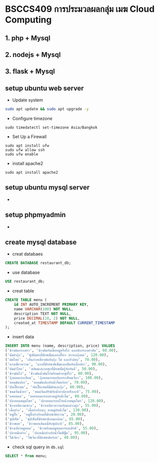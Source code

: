 # BSCCS409 การประมวลผลกลุ่ม เมฆ Cloud Computing


## 1. php +  Mysql  
## 2. nodejs + Mysql  
## 3. flask + Mysql

## setup ubuntu web server 
- Update system  
```sh 
sudo apt update && sudo apt upgrade -y
```
- Configure timezone
```
sudo timedatectl set-timezone Asia/Bangkok
```

- Set Up a Firewall
```
sudo apt install ufw
sudo ufw allow ssh
sudo ufw enable
```
- install apache2
```
sudo apt install apache2
```
## setup ubuntu mysql server
- 
## setup phpmyadmin
- 

## create mysql database 
- creat databaes 
```sql
CREATE DATABASE restaurant_db;
```
- use database
```sql 
USE restaurant_db;
```
- creat table
```sql
CREATE TABLE menu (
    id INT AUTO_INCREMENT PRIMARY KEY,
    name VARCHAR(100) NOT NULL,
    description TEXT NOT NULL,
    price DECIMAL(10, 2) NOT NULL,
    created_at TIMESTAMP DEFAULT CURRENT_TIMESTAMP
);
```
- insert data
```sql 
INSERT INTO menu (name, description, price) VALUES 
('ข้าวผัดกระเพรา', 'ข้าวผัดกับเนื้อหมูหรือไก่ และผักกระเพราสับ', 60.00),
('ต้มยำกุ้ง', 'ซุปต้มยำที่มีรสเผ็ดและเปรี้ยว ทำจากกุ้งสด', 120.00),
('ผัดไทย', 'เส้นก๋วยเตี๋ยวผัดกับกุ้ง ไข่ และถั่วลิสง', 70.00),
('แกงเขียวหวาน', 'แกงที่มีรสชาติเค็มและเผ็ดกับเนื้อปลา', 90.00),
('ส้มตำไทย', 'สลัดมะละกอสุกที่มีรสเผ็ดรู้จักกันดี', 50.00),
('ข้าวมันไก่', 'ข้าวมันน้ำมันไก่พร้อมด้วยซุปไก่', 80.00),
('กุ้งทอดกระเทียม', 'กุ้งทอดกรอบกับกระเทียมเจียว', 100.00),
('ทอดมันปลา', 'ทอดมันปลากับน้ำจิ้มอร่อย', 70.00),
('ปอเปี๊ยะสด', 'ปอเปี๊ยะสดที่มีผักและกุ้ง', 60.00),
('ขนมจีนน้ำยา', 'ขนมจีนเสิร์ฟกับน้ำยาปลาหรือกะทิ', 75.00),
('หอยทอด', 'หอยทอดกรอบทานคู่กับน้ำจิ้ม', 80.00),
('ปลาทอดสมุนไพร', 'ปลาทอดกรอบโรยด้วยสมุนไพร', 120.00),
('ข้าวเหนียวมะม่วง', 'ข้าวเหนียวหวานกับมะม่วงสุก', 55.00),
('เนื้อย่าง', 'เนื้อย่างร้อนๆ ทานคู่กับน้ำจิ้ม', 130.00),
('หมูปิ้ง', 'หมูปิ้งย่างร้อนที่มีรสชาติหวาน', 20.00),
('ซุปเห็ด', 'ซุปเห็ดที่มีรสชาติกลมกล่อม', 65.00),
('ข้าวซอย', 'ข้าวซอยเส้นหมี่กับซุปกะทิ', 85.00),
('ข้าวเปล่าหมูทอด', 'ข้าวพร้อมหมูทอดกรอบเสิร์ฟ', 55.00),
('ปลาหมึกย่าง', 'ปลาหมึกย่างกับน้ำจิ้มซีฟู้ด', 95.00),
('ไข่เจียว', 'ไข่เจียวที่มีรสชาติอร่อย', 40.00);
```
- check sql query in `db.sql`
```sql
SELECT * from menu;
```